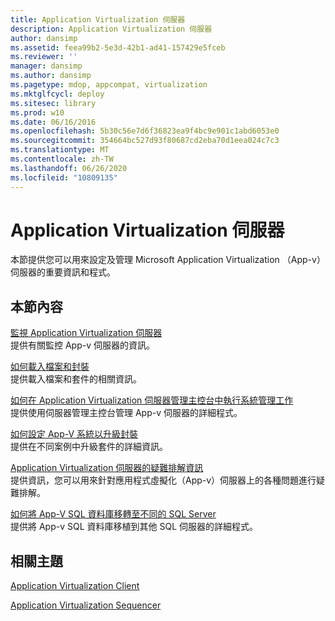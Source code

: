 ```yaml
---
title: Application Virtualization 伺服器
description: Application Virtualization 伺服器
author: dansimp
ms.assetid: feea99b2-5e3d-42b1-ad41-157429e5fceb
ms.reviewer: ''
manager: dansimp
ms.author: dansimp
ms.pagetype: mdop, appcompat, virtualization
ms.mktglfcycl: deploy
ms.sitesec: library
ms.prod: w10
ms.date: 06/16/2016
ms.openlocfilehash: 5b30c56e7d6f36823ea9f4bc9e901c1abd6053e0
ms.sourcegitcommit: 354664bc527d93f80687cd2eba70d1eea024c7c3
ms.translationtype: MT
ms.contentlocale: zh-TW
ms.lasthandoff: 06/26/2020
ms.locfileid: "10809135"
---
```

# Application Virtualization 伺服器


本節提供您可以用來設定及管理 Microsoft Application Virtualization （App-v）伺服器的重要資訊和程式。

## 本節內容


<a href="" id="monitoring-application-virtualization-servers"></a>[監視 Application Virtualization 伺服器](monitoring-application-virtualization-servers.md)  
提供有關監控 App-v 伺服器的資訊。

<a href="" id="how-to-load-files-and-packages"></a>[如何載入檔案和封裝](how-to-load-files-and-packages.md)  
提供載入檔案和套件的相關資訊。

<a href="" id="how-to-perform-administrative-tasks-in-the-application-virtualization-server-management-console"></a>[如何在 Application Virtualization 伺服器管理主控台中執行系統管理工作](how-to-perform-administrative-tasks-in-the-application-virtualization-server-management-console.md)  
提供使用伺服器管理主控台管理 App-v 伺服器的詳細程式。

<a href="" id="how-to-configure-the-app-v-system-for-package-upgrade"></a>[如何設定 App-V 系統以升級封裝](how-to-configure-the-app-v-system-for-package-upgrade.md)  
提供在不同案例中升級套件的詳細資訊。

<a href="" id="troubleshooting-information-for-the-application-virtualization-server"></a>[Application Virtualization 伺服器的疑難排解資訊](troubleshooting-information-for-the-application-virtualization-server.md)  
提供資訊，您可以用來針對應用程式虛擬化（App-v）伺服器上的各種問題進行疑難排解。

<a href="" id="how-to-migrate-the-app-v-sql-database-to-a-different-sql-server"></a>[如何將 App-V SQL 資料庫移轉至不同的 SQL Server](how-to-migrate-the-app-v-sql-database-to-a-different-sql-server.md)  
提供將 App-v SQL 資料庫移植到其他 SQL 伺服器的詳細程式。

## 相關主題


[Application Virtualization Client](application-virtualization-client.md)

[Application Virtualization Sequencer](application-virtualization-sequencer.md)

 

 





